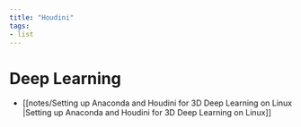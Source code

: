 ```yaml
---
title: "Houdini"
tags:
- list
---
```


# Deep Learning
- [[notes/Setting up Anaconda and Houdini for 3D Deep Learning on Linux |Setting up Anaconda and Houdini for 3D Deep Learning on Linux]]
